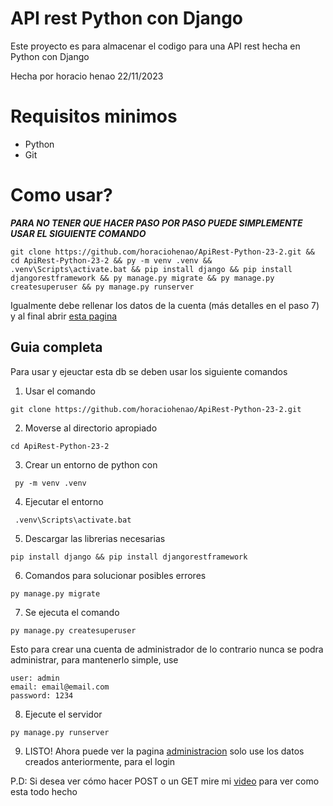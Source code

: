 # API rest Python con Django

Este proyecto es para almacenar el codigo para una API rest hecha en Python con Django

Hecha por horacio henao 22/11/2023

# Requisitos minimos

- Python
- Git

# Como usar?

***PARA NO TENER QUE HACER PASO POR PASO PUEDE SIMPLEMENTE USAR EL SIGUIENTE COMANDO***
 ```
 git clone https://github.com/horaciohenao/ApiRest-Python-23-2.git && cd ApiRest-Python-23-2 && py -m venv .venv && .venv\Scripts\activate.bat && pip install django && pip install djangorestframework && py manage.py migrate && py manage.py createsuperuser && py manage.py runserver
 ```
 Igualmente debe rellenar los datos de la cuenta (más detalles en el paso 7) y al final abrir  [esta pagina](http://127.0.0.1:8000/admin/login/?next=/admin/)
 
 ## Guia completa

Para usar y ejeuctar esta db se deben usar los siguiente comandos

1. Usar el comando
 ```
 git clone https://github.com/horaciohenao/ApiRest-Python-23-2.git
 ```
 
2. Moverse al directorio apropiado
```
cd ApiRest-Python-23-2
```
 
3. Crear un entorno de python con 
```
 py -m venv .venv
```

4. Ejecutar el entorno
```
 .venv\Scripts\activate.bat
```

5. Descargar las librerias necesarias
```
pip install django && pip install djangorestframework
```

6. Comandos para solucionar posibles errores
```
py manage.py migrate
```

7. Se ejecuta el comando 
```
py manage.py createsuperuser
```
Esto para crear una cuenta de administrador de lo contrario nunca se podra administrar, para mantenerlo simple, use
```
user: admin
email: email@email.com
password: 1234
```

8. Ejecute el servidor
```
py manage.py runserver
```

9. LISTO! Ahora puede ver la pagina [administracion](http://127.0.0.1:8000/admin/login/?next=/admin/) solo use los datos creados anteriormente, para el login

P.D: Si desea ver cómo hacer POST o un GET mire mi [video](https://youtu.be/r341QJ1Q0eo) para ver como esta todo hecho